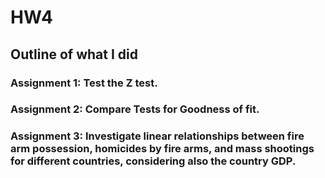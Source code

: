 # HW4


## Outline of what I did
### Assignment 1: Test the Z test.



### Assignment 2: Compare Tests for Goodness of fit.




### Assignment 3: Investigate linear relationships between fire arm possession, homicides by fire arms, and mass shootings for different countries, considering also the country GDP.
